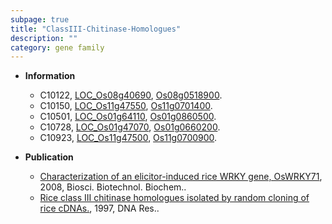 ```yaml
---
subpage: true
title: "ClassIII-Chitinase-Homologues"
description: ""
category: gene family
---
```


* **Information**  
    + C10122, [LOC_Os08g40690](http://rice.plantbiology.msu.edu/cgi-bin/ORF_infopage.cgi?orf=LOC_Os08g40690), [Os08g0518900](http://rapdb.dna.affrc.go.jp/viewer/gbrowse_details/irgsp1?name=Os08g0518900).
    + C10150, [LOC_Os11g47550](http://rice.plantbiology.msu.edu/cgi-bin/ORF_infopage.cgi?orf=LOC_Os11g47550), [Os11g0701400](http://rapdb.dna.affrc.go.jp/viewer/gbrowse_details/irgsp1?name=Os11g0701400).
    + C10501, [LOC_Os01g64110](http://rice.plantbiology.msu.edu/cgi-bin/ORF_infopage.cgi?orf=LOC_Os01g64110), [Os01g0860500](http://rapdb.dna.affrc.go.jp/viewer/gbrowse_details/irgsp1?name=Os01g0860500).
    + C10728, [LOC_Os01g47070](http://rice.plantbiology.msu.edu/cgi-bin/ORF_infopage.cgi?orf=LOC_Os01g47070), [Os01g0660200](http://rapdb.dna.affrc.go.jp/viewer/gbrowse_details/irgsp1?name=Os01g0660200).
    + C10923, [LOC_Os11g47500](http://rice.plantbiology.msu.edu/cgi-bin/ORF_infopage.cgi?orf=LOC_Os11g47500), [Os11g0700900](http://rapdb.dna.affrc.go.jp/viewer/gbrowse_details/irgsp1?name=Os11g0700900).

* **Publication**  
    + [Characterization of an elicitor-induced rice WRKY gene, OsWRKY71](http://www.ncbi.nlm.nih.gov/pubmed?term=Characterization+of+an+elicitor-induced+rice+WRKY+gene,+OsWRKY71%5BTitle%5D), 2008, Biosci. Biotechnol. Biochem..
    + [Rice class III chitinase homologues isolated by random cloning of rice cDNAs.](http://www.ncbi.nlm.nih.gov/pubmed?term=Rice+class+III+chitinase+homologues+isolated+by+random+cloning+of+rice+cDNAs.%5BTitle%5D), 1997, DNA Res..


